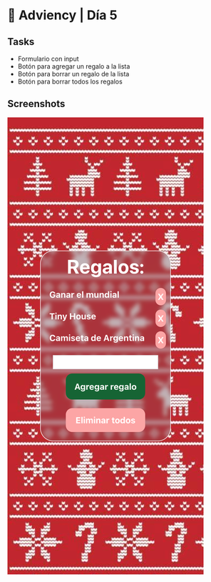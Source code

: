 # 🎄 Adviency | Día 5

## Tasks

- Formulario con input
- Botón para agregar un regalo a la lista
- Botón para borrar un regalo de la lista
- Botón para borrar todos los regalos

## Screenshots

![App Screenshot](./src/assets/screenshot-dia-5.png)

